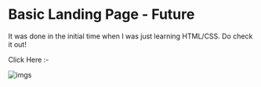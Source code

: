 # Basic Landing Page - Future
It was done in the initial time when I was just learning HTML/CSS. Do check it out!


Click Here :- 


![imgs](https://user-images.githubusercontent.com/72163817/172154533-ad884424-e91a-43e4-bab4-33b2d1cbc07e.JPG)
